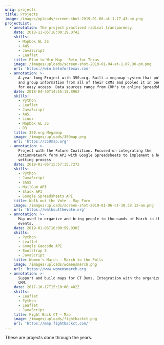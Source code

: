 ```yaml
---
uniq: projects
title: Projects
image: /images/uploads/screen-shot-2019-01-06-at-1.17.43-am.png
projectList:
  - annotation: The project practiced radical transparency.
    date: 2018-11-06T18:08:19.074Z
    skills:
      - Mapbox GL JS
      - AWS
      - JavaScript
      - Leaflet
    title: Plan to Win Map — Beto for Texas
    image: /images/uploads/screen-shot-2019-01-04-at-1.07.30-pm.png
    url: 'https://win.betofortexas.com'
  - annotation: >-
      A year long Project with 350.org. Built a megamap system that pulls events
      and group information from all of their CRMs and pooled it in one endpoint
      for easy access. Data sources range from CRM's to online Spreadsheets
    date: 2018-04-30T14:55:15.896Z
    skills:
      - Python
      - Leaflet
      - JavaScript
      - AWS
      - Linux
      - Mapbox GL JS
      - D3
    title: 350.org Megamap
    image: /images/uploads/350map.png
    url: 'https://350map.org'
  - annotation: >-
      Project with the Future Coalition. Focused on integrating the
      ActionNetwork form API with Google Spreadsheets to implement a host
      vetting process
    date: 2019-01-06T15:57:15.727Z
    skills:
      - Python
      - JavaScript
      - SASS
      - MailGun API
      - Slack API
      - Google Spreadsheets API
    title: Walk out the Vote - Map Form
    image: /images/uploads/screen-shot-2019-01-06-at-10.58.12-am.png
    url: 'https://walkoutthevote.org'
  - annotation: >-
      Map used to organize and bring people to thousands of March to the Poll
      events.
    date: 2019-01-06T16:09:59.030Z
    skills:
      - Python
      - Leaflet
      - Google Geocode API
      - Bootstrap 3
      - JavaScript
    title: Women's March — March to the Polls
    image: /images/uploads/womensmarch.png
    url: 'https://www.womensmarch.org'
  - annotation: >-
      Support and build maps for CT Dems. Integration with the organization's
      CRM.
    date: 2017-10-17T15:10:00.402Z
    skills:
      - Leaflet
      - Python
      - Leaflet
      - JavaScript
    title: Fight Back CT — Map
    image: /images/uploads/fightbackct.png
    url: 'https://map.fightbackct.com/'
---
```

These are projects done through the years.
